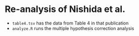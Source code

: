 # Re-analysis of Nishida et al.

- `table4.tsv` has the data from Table 4 in that publication
- `analyze.R` runs the multiple hypothesis correction analysis
